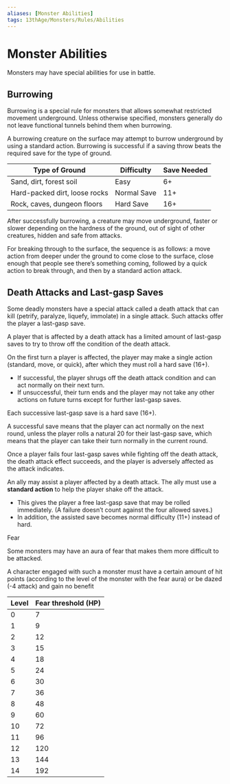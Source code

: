 ```yaml
---
aliases: [Monster Abilities]
tags: 13thAge/Monsters/Rules/Abilities
---
```

# Monster Abilities

Monsters may have special abilities for use in battle.

## Burrowing

Burrowing is a special rule for monsters that allows somewhat restricted movement underground. Unless otherwise specified, monsters generally do not leave functional tunnels behind them when burrowing.

A burrowing creature on the surface may attempt to burrow underground by using a standard action. Burrowing is successful if a saving throw beats the required save for the type of ground.

| __Type of Ground__            | __Difficulty__ | __Save Needed__ |
| ----------------------------- | -------------- | --------------- |
| Sand, dirt, forest soil       | Easy           | 6+              |
| Hard-packed dirt, loose rocks | Normal Save    | 11+             |
| Rock, caves, dungeon floors   | Hard Save      | 16+                |

After successfully burrowing, a creature may move underground, faster or slower depending on the hardness of the ground, out of sight of other creatures, hidden and safe from attacks.

For breaking through to the surface, the sequence is as follows: a move action from deeper under the ground to come close to the surface, close enough that people see there’s something coming, followed by a quick action to break through, and then by a standard action attack.

## Death Attacks and Last-gasp Saves

Some deadly monsters have a special attack called a death attack that can kill (petrify, paralyze, liquefy, immolate) in a single attack. Such attacks offer the player a last-gasp save.

A player that is affected by a death attack has a limited amount of last-gasp saves to try to throw off the condition of the death attack.

On the first turn a player is affected, the player may make a single action (standard, move, or quick), after which they must roll a hard save (16+).

- If successful, the player shrugs off the death attack condition and can act normally on their next turn.
- If unsuccessful, their turn ends and the player may not take any other actions on future turns except for further last-gasp saves.

Each successive last-gasp save is a hard save (16+).

A successful save means that the player can act normally on the next round, unless the player rolls a natural 20 for their last-gasp save, which means that the player can take their turn normally in the current round.

Once a player fails four last-gasp saves while fighting off the death attack, the death attack effect succeeds, and the player is adversely affected as the attack indicates.

An ally may assist a player affected by a death attack. The ally must use a __standard action__ to help the player shake off the attack.

- This gives the player a free last-gasp save that may be rolled immediately. (A failure doesn’t count against the four allowed saves.)
- In addition, the assisted save becomes normal difficulty (11+) instead of hard.

Fear

Some monsters may have an aura of fear that makes them more difficult to be attacked.

A character engaged with such a monster must have a certain amount of hit points (according to the level of the monster with the fear aura) or be dazed (-4 attack) and gain no benefit

| __Level__ | __Fear threshold (HP)__ |
|-------|---------------------|
| 0     | 7                   |
| 1     | 9                   |
| 2     | 12                  |
| 3     | 15                  |
| 4     | 18                  |
| 5     | 24                  |
| 6     | 30                  |
| 7     | 36                  |
| 8     | 48                  |
| 9     | 60                  |
| 10    | 72                  |
| 11    | 96                  |
| 12    | 120                 |
| 13    | 144                 |
| 14    | 192                 |
